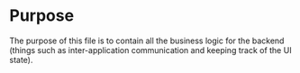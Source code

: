 # Purpose

The purpose of this file is to contain all the business logic for the backend (things such as inter-application communication and keeping track of the UI state). 